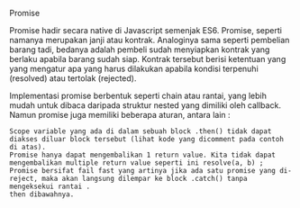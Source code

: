 Promise

Promise hadir secara native di Javascript semenjak ES6. 
Promise, seperti namanya merupakan janji atau kontrak. 
Analoginya sama seperti pembelian barang tadi, bedanya adalah pembeli sudah menyiapkan kontrak yang berlaku apabila barang sudah siap. 
Kontrak tersebut berisi ketentuan yang yang mengatur apa yang harus dilakukan apabila kondisi terpenuhi (resolved) atau tertolak (rejected).

Implementasi promise berbentuk seperti chain atau rantai, yang lebih mudah untuk dibaca daripada struktur nested yang dimiliki oleh callback. 
Namun promise juga memiliki beberapa aturan, antara lain :

    Scope variable yang ada di dalam sebuah block .then() tidak dapat diakses diluar block tersebut (lihat kode yang dicomment pada contoh di atas).
    Promise hanya dapat mengembalikan 1 return value. Kita tidak dapat mengembalikan multiple return value seperti ini resolve(a, b) ;
    Promise bersifat fail fast yang artinya jika ada satu promise yang di-reject, maka akan langsung dilempar ke block .catch() tanpa mengeksekui rantai .
	then dibawahnya.